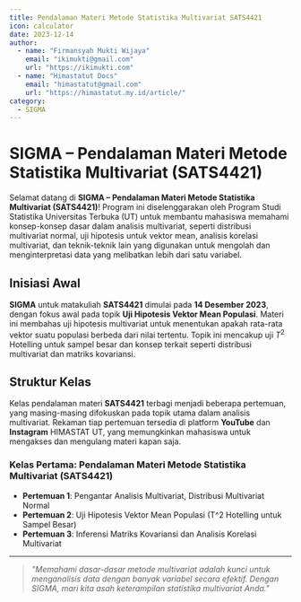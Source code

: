 ```yaml
--- 
title: Pendalaman Materi Metode Statistika Multivariat SATS4421
icon: calculator
date: 2023-12-14
author:
  - name: "Firmansyah Mukti Wijaya"
    email: "ikimukti@gmail.com"
    url: "https://ikimukti.com"
  - name: "Himastatut Docs"
    email: "himastatut@gmail.com"
    url: "https://himastatut.my.id/article/"
category:
  - SIGMA
--- 
```


# SIGMA – Pendalaman Materi Metode Statistika Multivariat (SATS4421)

Selamat datang di **SIGMA – Pendalaman Materi Metode Statistika Multivariat (SATS4421)**! Program ini diselenggarakan oleh Program Studi Statistika Universitas Terbuka (UT) untuk membantu mahasiswa memahami konsep-konsep dasar dalam analisis multivariat, seperti distribusi multivariat normal, uji hipotesis untuk vektor mean, analisis korelasi multivariat, dan teknik-teknik lain yang digunakan untuk mengolah dan menginterpretasi data yang melibatkan lebih dari satu variabel.

## Inisiasi Awal
**SIGMA** untuk matakuliah **SATS4421** dimulai pada **14 Desember 2023**, dengan fokus awal pada topik **Uji Hipotesis Vektor Mean Populasi**. Materi ini membahas uji hipotesis multivariat untuk menentukan apakah rata-rata vektor suatu populasi berbeda dari nilai tertentu. Topik ini mencakup uji $T^2$ Hotelling untuk sampel besar dan konsep terkait seperti distribusi multivariat dan matriks kovariansi.

## Struktur Kelas
Kelas pendalaman materi **SATS4421** terbagi menjadi beberapa pertemuan, yang masing-masing difokuskan pada topik utama dalam analisis multivariat. Rekaman tiap pertemuan tersedia di platform **YouTube** dan **Instagram** HIMASTAT UT, yang memungkinkan mahasiswa untuk mengakses dan mengulang materi kapan saja.

### Kelas Pertama: **Pendalaman Materi Metode Statistika Multivariat (SATS4421)**
- **Pertemuan 1**: Pengantar Analisis Multivariat, Distribusi Multivariat Normal
- **Pertemuan 2**: Uji Hipotesis Vektor Mean Populasi (T^2 Hotelling untuk Sampel Besar)
- **Pertemuan 3**: Inferensi Matriks Kovariansi dan Analisis Korelasi Multivariat

--- 

> *"Memahami dasar-dasar metode multivariat adalah kunci untuk menganalisis data dengan banyak variabel secara efektif. Dengan SIGMA, mari kita asah keterampilan statistika multivariat Anda."*

<Catalog />
